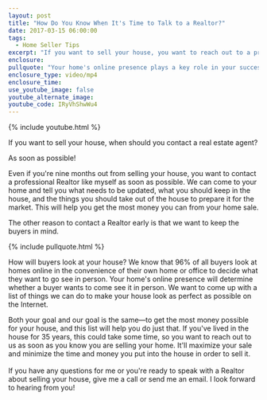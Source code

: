 ```yaml
---
layout: post
title: "How Do You Know When It's Time to Talk to a Realtor?"
date: 2017-03-15 06:00:00
tags:
  - Home Seller Tips
excerpt: "If you want to sell your house, you want to reach out to a professional Realtor as soon as possible. Here's why."
enclosure:
pullquote: "Your home's online presence plays a key role in your success."
enclosure_type: video/mp4
enclosure_time:
use_youtube_image: false
youtube_alternate_image:
youtube_code: IRyVhShwWu4
---
```



{% include youtube.html %}

If you want to sell your house, when should you contact a real estate agent?

As soon as possible!

Even if you're nine months out from selling your house, you want to contact a professional Realtor like myself as soon as possible. We can come to your home and tell you what needs to be updated, what you should keep in the house, and the things you should take out of the house to prepare it for the market. This will help you get the most money you can from your home sale.

The other reason to contact a Realtor early is that we want to keep the buyers in mind.

{% include pullquote.html %}

How will buyers look at your house? We know that 96% of all buyers look at homes online in the convenience of their own home or office to decide what they want to go see in person. Your home's online presence will determine whether a buyer wants to come see it in person. We want to come up with a list of things we can do to make your house look as perfect as possible on the Internet.

Both your goal and our goal is the same—to get the most money possible for your house, and this list will help you do just that. If you've lived in the house for 35 years, this could take some time, so you want to reach out to us as soon as you know you are selling your home. It'll maximize your sale and minimize the time and money you put into the house in order to sell it.
<br>
<br>If you have any questions for me or you're ready to speak with a Realtor about selling your house, give me a call or send me an email. I look forward to hearing from you!